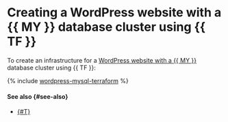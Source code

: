 # Creating a WordPress website with a {{ MY }} database cluster using {{ TF }}

To create an infrastructure for a [WordPress website with a {{ MY }}](index.md) database cluster using {{ TF }}:

{% include [wordpress-mysql-terraform](../../_tutorials/applied/wordpress-mysql-terraform.md) %}

#### See also {#see-also}

* [{#T}](console.md)